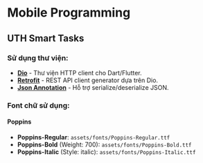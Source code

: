 # Mobile Programming
## UTH Smart Tasks

### Sử dụng thư viện:
- **[Dio](https://pub.dev/packages/dio)** - Thư viện HTTP client cho Dart/Flutter.
- **[Retrofit](https://pub.dev/packages/retrofit)** - REST API client generator dựa trên Dio.
- **[Json Annotation](https://pub.dev/packages/json_annotation)** - Hỗ trợ serialize/deserialize JSON.

### Font chữ sử dụng:
#### Poppins
- **Poppins-Regular**: `assets/fonts/Poppins-Regular.ttf`
- **Poppins-Bold** (Weight: 700): `assets/fonts/Poppins-Bold.ttf`
- **Poppins-Italic** (Style: italic): `assets/fonts/Poppins-Italic.ttf`
